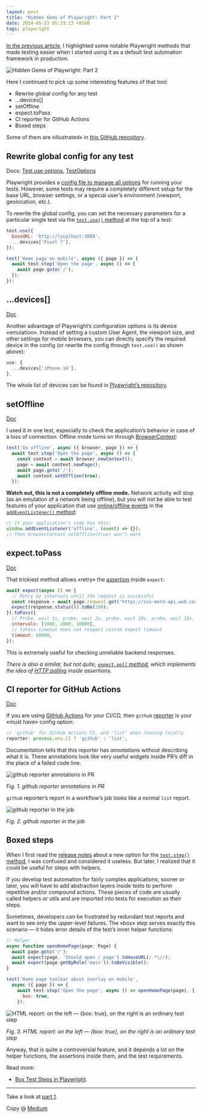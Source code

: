 ```yaml
---
layout: post
title: "Hidden Gems of Playwright: Part 2"
date: 2024-05-23 05:33:13 +0100
tags: playwright
---
```


[In the previous article](https://adequatica.github.io/2022/09/07/hidden-gems-of-playwright.html), I highlighted some notable Playwright methods that made testing easier when I started using it as a default test automation framework in production.

![Hidden Gems of Playwright: Part 2](/assets/2024-05-23/00-cover-2.jpg)

Here I continued to pick up some interesting features of that tool:

- Rewrite global config for any test
- …devices[]
- setOffline
- expect.toPass
- CI reporter for GitHub Actions
- Boxed steps

Some of them are «illustrated» in [this GitHub repository](https://github.com/adequatica/ui-testing).

## Rewrite global config for any test

Docs: [Test use options](https://playwright.dev/docs/test-use-options), [TestOptions](https://playwright.dev/docs/api/class-testoptions/)

Playwright provides a [config file to manage all options](https://playwright.dev/docs/test-configuration) for running your tests. However, some tests may require a completely different setup for the base URL, browser settings, or a special user’s environment (viewport, geolocation, etc.).

To rewrite the global config, you can set the necessary parameters for a particular single test via the [`test.use()` method](https://playwright.dev/docs/api/class-test#test-use) at the top of a test:

```JavaScript
test.use({
  baseURL: 'http://localhost:3000',
  ...devices['Pixel 7'],
});

test('Home page on mobile', async ({ page }) => {
  await test.step('Open the page', async () => {
    await page.goto('/');
  });
});
```

## …devices[]

[Doc](https://playwright.dev/docs/emulation#devices)

Another advantage of Playwright’s configuration options is its device «emulation». Instead of setting a custom User Agent, the viewport size, and other settings for mobile browsers, you can directly specify the required device in the config (or rewrite the config through `test.use()` as shown above):

```JavaScript
use: {
  ...devices['iPhone 14'],
},
```

The whole list of devices can be found in [Plyawright’s repository](https://github.com/microsoft/playwright/blob/main/packages/playwright-core/src/server/deviceDescriptorsSource.json).

## setOffline

[Doc](https://playwright.dev/docs/api/class-browsercontext#browser-context-set-offline)

I used it in one test, especially to check the application’s behavior in case of a loss of connection. Offline mode turns on through [BrowserContext](https://playwright.dev/docs/api/class-browsercontext):

```JavaScript
test('Go offline', async ({ browser, page }) => {
  await test.step('Open the page', async () => {
    const context = await browser.newContext();
    page = await context.newPage();
    await page.goto('/');
    await context.setOffline(true);
  });
```

**Watch out, this is not a completely offline mode.** Network activity will stop (as an emulation of a network being offline), but you will not be able to test features of your application that use [online/offline events](https://developer.mozilla.org/en-US/docs/Web/API/Window/offline_event) in the [`addEventListener()` method](https://developer.mozilla.org/en-US/docs/Web/API/EventTarget/addEventListener):

```JavaScript
// If your application’s code has this:
window.addEventListener('offline', (event) => {});
// Then browserContext.setOffline(true) won’t work
```

## expect.toPass

[Doc](https://playwright.dev/docs/test-assertions#expecttopass)

That trickiest method allows «retry» the [assertion](https://playwright.dev/docs/test-assertions) inside `expect`:

```JavaScript
await expect(async () => {
  // Retry by intervals until the request is successful
  const response = await page.request.get('https://sso-motd-api.web.cern.ch/api/motd/');
  expect(response.status()).toBe(200);
}).toPass({
  // Probe, wait 1s, probe, wait 2s, probe, wait 10s, probe, wait 10s, probe
  intervals: [1000, 2000, 10000],
  // toPass timeout does not respect custom expect timeout
  timeout: 60000,
});
```

This is extremely useful for checking unreliable backend responses.

_There is also a similar, but not quite, [`expect.poll` method](https://playwright.dev/docs/test-assertions#expectpoll), which implements the idea of [HTTP polling](https://medium.com/cache-me-out/http-polling-and-long-polling-bd3f662a14f#0f5c) inside assertions._

## CI reporter for GitHub Actions

[Doc](https://playwright.dev/docs/test-reporters#github-actions-annotations)

If you are using [GitHub Actions](https://docs.github.com/en/actions/automating-builds-and-tests/about-continuous-integration) for your CI/CD, then `github` [reporter](https://playwright.dev/docs/test-reporters) is your «must have» config option:

```JavaScript
// 'github' for GitHub Actions CI, and 'list' when running locally
reporter: process.env.CI ? 'github' : 'list',
```

Documentation tells that this reporter has _annotations_ without describing what it is. These annotations look like very useful widgets inside PR’s diff in the place of a failed code line.

![github reporter annotations in PR](/assets/2024-05-23/01-reporter-github-actions-annotations.png)

_Fig. 1. github reporter annotations in PR_

`github` reporter’s report in a workflow’s job looks like a normal `list` report.

![github reporter in the job](/assets/2024-05-23/02-reporter-github-actions-jobs.png)

_Fig. 2. github reporter in the job_

## Boxed steps

When I first read the [release notes](https://playwright.dev/docs/release-notes#hide-implementation-details-box-test-steps) about a new option for the [`test.step()` method](https://playwright.dev/docs/api/class-test#test-step), I was confused and considered it useless. But later, I realized that it could be useful for steps with helpers.

If you develop test automation for fairly complex applications, sooner or later, you will have to add abstraction layers inside tests to perform repetitive and/or compound actions. These pieces of code are usually called helpers or utils and are imported into tests for execution as their steps.

Sometimes, developers can be frustrated by redundant test reports and want to see only the upper-level failures. The «box» step serves exactly this scenario — it hides error details of the test’s inner helper functions:

```JavaScript
// Helper
async function openHomePage(page: Page) {
  await page.goto('/');
  await expect(page, 'Should open / page').toHaveURL(/.*\//);
  await expect(page.getByRole('main')).toBeVisible();
}

test('Home page toolbar about overlay on mobile',
  async ({ page }) => {
    await test.step('Open the page', async () => openHomePage(page), {
      box: true,
    });
```

![HTML report: on the left — {box: true}, on the right is an ordinary test step](/assets/2024-05-23/03-test-step-box.png)

_Fig. 3. HTML report: on the left — {box: true}, on the right is an ordinary test step_

Anyway, that is quite a controversial feature, and it depends a lot on the helper functions, the assertions inside them, and the test requirements.

Read more:

- [Box Test Steps in Playwright](https://dev.to/playwright/box-test-steps-in-playwright-15d9).

---

Take a look at [part 1](https://adequatica.github.io/2022/09/07/hidden-gems-of-playwright.html).

Copy @ [Medium](https://adequatica.medium.com/hidden-gems-of-playwright-part-2-ca3e38a5954a)
